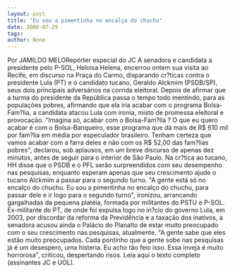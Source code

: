 ```yaml
---
layout: post
title: "Eu sou a pimentinha no encalço do chuchu"
date: 2006-07-29
tags: 
author: None
---
```

Por JAMILDO MELORepórter especial do JC
A senadora e candidata a presidente pelo P-SOL, Heloisa Helena, encerrou ontem sua visita ao Recife, em discurso na Praça do Carmo, disparando cr?ticas contra o presidente Lula (PT) e o candidato tucano, Geraldo Alckmim (PSDB/SP), seus dois principais adversários na corrida eleitoral. Depois de afirmar que a turma do presidente da República passa o tempo todo mentindo, para as populações pobres, afirmando que ela iria acabar com o programa Bolsa-Fam?lia, a candidata atacou Lula com ironia, misto de promessa eleitoral e provocação.
\"Imagina só, acabar com o Bolsa-Fam?lia ? O que eu quero acabar é com o Bolsa-Banqueiro, esse programa que dá mais de R$ 610 mil por fam?lia em média por especulador brasileiro. Tenham certeza que vamos acabar com a farra deles e não com os R$ 52,00 das fam?lias pobres\", declarou, sob aplausos, em um breve discurso de apenas dez minutos, antes de seguir para o interior de São Paulo.
Na cr?tica ao tucano, HH disse que o PSDB e o PFL serão surpreendidos com seu desempenho nas pesquisas, enquanto esperam apenas que seu crescimento ajude o tucano Alckmim a passar para o segundo turno. \"A gente está só no encalço do chuchu. Eu sou a pimentinha no encalço do chuchu, para passar dele e ir logo para o segundo turno\", ironizou, arrancando gargalhadas da pequena platéia, formada por militantes do PSTU e P-SOL.
Ex-militante do PT, de onde foi expulsa logo no in?cio do governo Lula, em 2003, por discordar da reforma da Previdência e a taxação dos inativos, a senadora acusou ainda o Palácio do Planalto de estar muito preocupado com o seu crescimento nas pesquisas, atualmente. \"A gente sabe que eles estão muito preocupados. Cada pontinho que a gente sobe nas pesquisas já é um desespero, uma histeria. Eu acho tão feio isso. Essa inveja é muito horrorosa\", criticou, despertando risos.
Leia aqui o texto completo (assinantes JC e UOL). 
